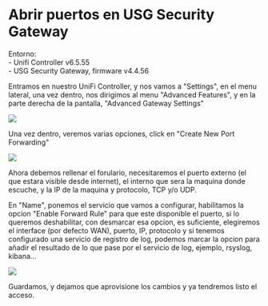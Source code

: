 # Abrir puertos en USG Security Gateway

Entorno:\
\- Unifi Controller v6.5.55\
\- USG Security Gateway, firmware v4.4.56

Entramos en nuestro UniFi Controller, y nos vamos a "Settings", en el menu lateral, una vez dentro, nos dirigimos al menu "Advanced Features", y en la parte derecha de la pantalla, "Advanced Gateway Settings"

![](../.gitbook/assets/img\_openPorts1.png)

Una vez dentro, veremos varias opciones, click en "Create New Port Forwarding"

![](../.gitbook/assets/img\_openPorts2.png)

Ahora debemos rellenar el forulario, necesitaremos el puerto externo (el que estara visible desde internet), el interno que sera la maquina donde escuche, y la IP de la maquina y protocolo, TCP y/o UDP.

En "Name", ponemos el servicio que vamos a configurar, habilitamos la opcion "Enable Forward Rule" para que este disponible el puerto, si lo queremos deshabilitar, con desmarcar esa opcion, es suficiente, elegiremos el interface (por defecto WAN), puerto, IP, protocolo y si tenemos configurado una servicio de registro de log, podemos marcar la opcion para añadir el resultado de lo que pase por el servicio de log, ejemplo, rsyslog, kibana...

![](../.gitbook/assets/img\_openPorts3.png)

Guardamos, y dejamos que aprovisione los cambios y ya tendremos listo el acceso.
